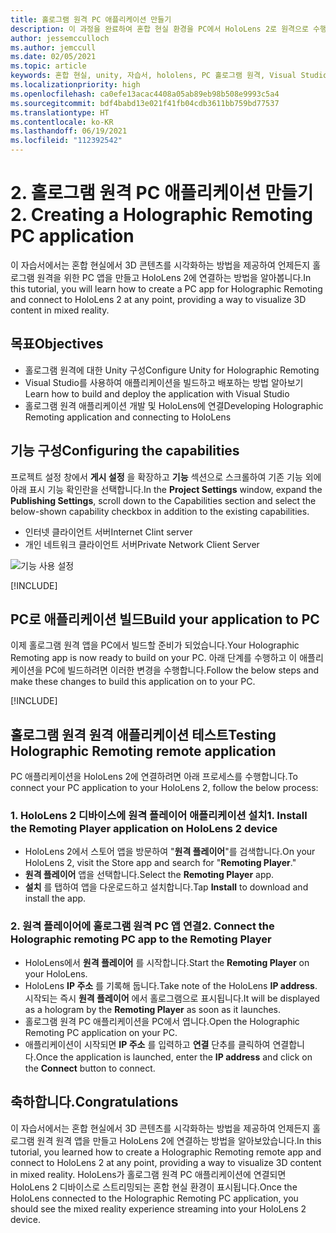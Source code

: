 ```yaml
---
title: 홀로그램 원격 PC 애플리케이션 만들기
description: 이 과정을 완료하여 혼합 현실 환경을 PC에서 HoloLens 2로 원격으로 수행하는 PC 애플리케이션을 만드는 방법을 알아봅니다.
author: jessemcculloch
ms.author: jemccull
ms.date: 02/05/2021
ms.topic: article
keywords: 혼합 현실, unity, 자습서, hololens, PC 홀로그램 원격, Visual Studio
ms.localizationpriority: high
ms.openlocfilehash: ca0efe13acac4408a05ab89eb98b508e9993c5a4
ms.sourcegitcommit: bdf4babd13e021f41fb04cdb3611bb759bd77537
ms.translationtype: HT
ms.contentlocale: ko-KR
ms.lasthandoff: 06/19/2021
ms.locfileid: "112392542"
---
```

# <a name="2-creating-a-holographic-remoting-pc-application"></a><span data-ttu-id="1f348-104">2. 홀로그램 원격 PC 애플리케이션 만들기</span><span class="sxs-lookup"><span data-stu-id="1f348-104">2. Creating a Holographic Remoting PC application</span></span>

<span data-ttu-id="1f348-105">이 자습서에서는 혼합 현실에서 3D 콘텐츠를 시각화하는 방법을 제공하여 언제든지 홀로그램 원격을 위한 PC 앱을 만들고 HoloLens 2에 연결하는 방법을 알아봅니다.</span><span class="sxs-lookup"><span data-stu-id="1f348-105">In this tutorial, you will learn how to create a PC app for Holographic Remoting and connect to HoloLens 2 at any point, providing a way to visualize 3D content in mixed reality.</span></span>

## <a name="objectives"></a><span data-ttu-id="1f348-106">목표</span><span class="sxs-lookup"><span data-stu-id="1f348-106">Objectives</span></span>

* <span data-ttu-id="1f348-107">홀로그램 원격에 대한 Unity 구성</span><span class="sxs-lookup"><span data-stu-id="1f348-107">Configure Unity for Holographic Remoting</span></span>
* <span data-ttu-id="1f348-108">Visual Studio를 사용하여 애플리케이션을 빌드하고 배포하는 방법 알아보기</span><span class="sxs-lookup"><span data-stu-id="1f348-108">Learn how to build and deploy the application with Visual Studio</span></span>
* <span data-ttu-id="1f348-109">홀로그램 원격 애플리케이션 개발 및 HoloLens에 연결</span><span class="sxs-lookup"><span data-stu-id="1f348-109">Developing Holographic Remoting application and connecting to HoloLens</span></span>

## <a name="configuring-the-capabilities"></a><span data-ttu-id="1f348-110">기능 구성</span><span class="sxs-lookup"><span data-stu-id="1f348-110">Configuring the capabilities</span></span>

<span data-ttu-id="1f348-111">프로젝트 설정 창에서 **게시 설정** 을 확장하고 **기능** 섹션으로 스크롤하여 기존 기능 외에 아래 표시 기능 확인란을 선택합니다.</span><span class="sxs-lookup"><span data-stu-id="1f348-111">In the **Project Settings** window, expand the **Publishing Settings**, scroll down to the Capabilities section and select the below-shown capability checkbox in addition to the existing capabilities.</span></span>

* <span data-ttu-id="1f348-112">인터넷 클라이언트 서버</span><span class="sxs-lookup"><span data-stu-id="1f348-112">Internet Clint server</span></span>
* <span data-ttu-id="1f348-113">개인 네트워크 클라이언트 서버</span><span class="sxs-lookup"><span data-stu-id="1f348-113">Private Network Client Server</span></span>

![기능 사용 설정](images/mrlearning-pc-holographic-remoting/tutorial2-section0-step1-1.png)

[!INCLUDE[](includes/configuring-scene-for-holographic-remoting.md)]

## <a name="build-your-application-to-pc"></a><span data-ttu-id="1f348-115">PC로 애플리케이션 빌드</span><span class="sxs-lookup"><span data-stu-id="1f348-115">Build your application to PC</span></span>

<span data-ttu-id="1f348-116">이제 홀로그램 원격 앱을 PC에서 빌드할 준비가 되었습니다.</span><span class="sxs-lookup"><span data-stu-id="1f348-116">Your Holographic Remoting app is now ready to build on your PC.</span></span> <span data-ttu-id="1f348-117">아래 단계를 수행하고 이 애플리케이션을 PC에 빌드하려면 이러한 변경을 수행합니다.</span><span class="sxs-lookup"><span data-stu-id="1f348-117">Follow the below steps and make these changes to build this application on to your PC.</span></span>

[!INCLUDE[](includes/build-your-application-to-pc.md)]

## <a name="testing-holographic-remoting-remote-application"></a><span data-ttu-id="1f348-118">홀로그램 원격 원격 애플리케이션 테스트</span><span class="sxs-lookup"><span data-stu-id="1f348-118">Testing Holographic Remoting remote application</span></span>

<span data-ttu-id="1f348-119">PC 애플리케이션을 HoloLens 2에 연결하려면 아래 프로세스를 수행합니다.</span><span class="sxs-lookup"><span data-stu-id="1f348-119">To connect your PC application to your HoloLens 2, follow the below process:</span></span>

### <a name="1-install-the-remoting-player-application-on-hololens-2-device"></a><span data-ttu-id="1f348-120">1. HoloLens 2 디바이스에 원격 플레이어 애플리케이션 설치</span><span class="sxs-lookup"><span data-stu-id="1f348-120">1. Install the Remoting Player application on HoloLens 2 device</span></span>

* <span data-ttu-id="1f348-121">HoloLens 2에서 스토어 앱을 방문하여 "**원격 플레이어**"를 검색합니다.</span><span class="sxs-lookup"><span data-stu-id="1f348-121">On your HoloLens 2, visit the Store app and search for "**Remoting Player**."</span></span>
* <span data-ttu-id="1f348-122">**원격 플레이어** 앱을 선택합니다.</span><span class="sxs-lookup"><span data-stu-id="1f348-122">Select the **Remoting Player** app.</span></span>
* <span data-ttu-id="1f348-123">**설치** 를 탭하여 앱을 다운로드하고 설치합니다.</span><span class="sxs-lookup"><span data-stu-id="1f348-123">Tap **Install** to download and install the app.</span></span>

### <a name="2-connect-the-holographic-remoting-pc-app-to-the-remoting-player"></a><span data-ttu-id="1f348-124">2. 원격 플레이어에 홀로그램 원격 PC 앱 연결</span><span class="sxs-lookup"><span data-stu-id="1f348-124">2. Connect the Holographic remoting PC app to the Remoting Player</span></span>

* <span data-ttu-id="1f348-125">HoloLens에서 **원격 플레이어** 를 시작합니다.</span><span class="sxs-lookup"><span data-stu-id="1f348-125">Start the **Remoting Player** on your HoloLens.</span></span>
* <span data-ttu-id="1f348-126">HoloLens **IP 주소** 를 기록해 둡니다.</span><span class="sxs-lookup"><span data-stu-id="1f348-126">Take note of the HoloLens **IP address**.</span></span> <span data-ttu-id="1f348-127">시작되는 즉시 **원격 플레이어** 에서 홀로그램으로 표시됩니다.</span><span class="sxs-lookup"><span data-stu-id="1f348-127">It will be displayed as a hologram by the **Remoting Player** as soon as it launches.</span></span>
* <span data-ttu-id="1f348-128">홀로그램 원격 PC 애플리케이션을 PC에서 엽니다.</span><span class="sxs-lookup"><span data-stu-id="1f348-128">Open the Holographic Remoting PC application on your PC.</span></span>
* <span data-ttu-id="1f348-129">애플리케이션이 시작되면 **IP 주소** 를 입력하고 **연결** 단추를 클릭하여 연결합니다.</span><span class="sxs-lookup"><span data-stu-id="1f348-129">Once the application is launched, enter the **IP address** and click on the **Connect**  button to connect.</span></span>

## <a name="congratulations"></a><span data-ttu-id="1f348-130">축하합니다.</span><span class="sxs-lookup"><span data-stu-id="1f348-130">Congratulations</span></span>

<span data-ttu-id="1f348-131">이 자습서에서는 혼합 현실에서 3D 콘텐츠를 시각화하는 방법을 제공하여 언제든지 홀로그램 원격 원격 앱을 만들고 HoloLens 2에 연결하는 방법을 알아보았습니다.</span><span class="sxs-lookup"><span data-stu-id="1f348-131">In this tutorial, you learned how to create a Holographic Remoting remote app and connect to HoloLens 2 at any point, providing a way to visualize 3D content in mixed reality.</span></span> <span data-ttu-id="1f348-132">HoloLens가 홀로그램 원격 PC 애플리케이션에 연결되면 HoloLens 2 디바이스로 스트리밍되는 혼합 현실 환경이 표시됩니다.</span><span class="sxs-lookup"><span data-stu-id="1f348-132">Once the HoloLens connected to the Holographic Remoting PC application, you should see the mixed reality experience streaming into your HoloLens 2 device.</span></span>
